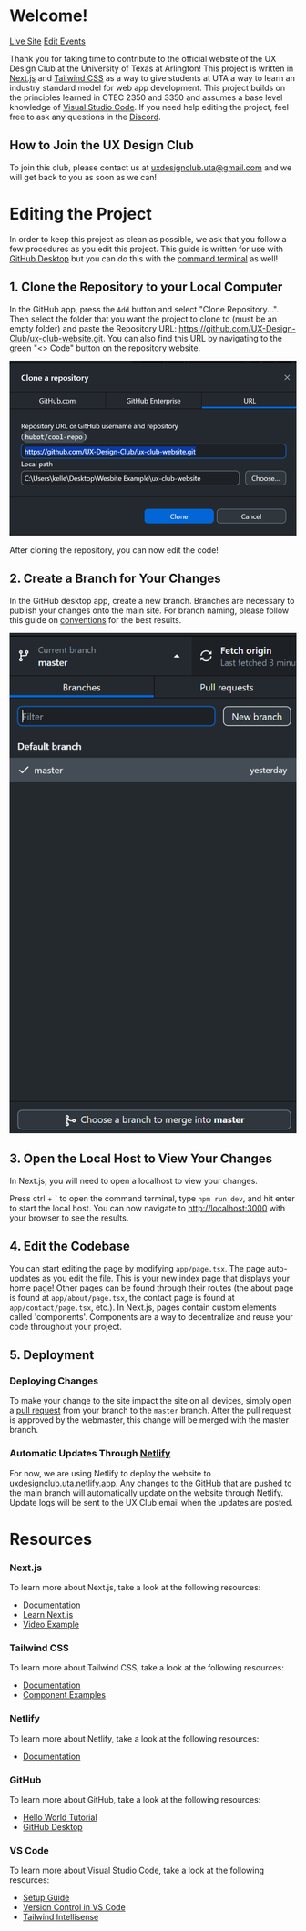 # Welcome!
[Live Site](https://uxdesignclub-uta.netlify.app/)
[Edit Events](app/lib/data.ts)

Thank you for taking time to contribute to the official website of the UX Design Club at the University of Texas at Arlington! This project is written in [Next.js](https://nextjs.org/) and [Tailwind CSS](https://tailwindcss.com/) as a way to give students at UTA a way to learn an industry standard model for web app development. This project builds on the principles learned in CTEC 2350 and 3350 and assumes a base level knowledge of [Visual Studio Code](https://code.visualstudio.com/). If you need help editing the project, feel free to ask any questions in the [Discord](https://discord.gg/6qNqhn383m).

## How to Join the UX Design Club
To join this club, please contact us at uxdesignclub.uta@gmail.com and we will get back to you as soon as we can!

# Editing the Project
In order to keep this project as clean as possible, we ask that you follow a few procedures as you edit this project. This guide is written for use with [GitHub Desktop]() but you can do this with the [command terminal](https://docs.github.com/en/github-cli/github-cli/quickstart) as well!

## 1. Clone the Repository to your Local Computer
In the GitHub app, press the `Add` button and select "Clone Repository...". Then select the folder that you want the project to clone to (must be an empty folder) and paste the Repository URL: https://github.com/UX-Design-Club/ux-club-website.git. You can also find this URL by navigating to the green "<> Code" button on the repository website.

![alt text](documentation/images/clonerepo.png)

After cloning the repository, you can now edit the code!

## 2. Create a Branch for Your Changes
In the GitHub desktop app, create a new branch. Branches are necessary to publish your changes onto the main site. For branch naming, please follow this guide on [conventions](https://dev.to/varbsan/a-simplified-convention-for-naming-branches-and-commits-in-git-il4) for the best results. 

![alt text](documentation/images/branchexample.png)

## 3. Open the Local Host to View Your Changes
In Next.js, you will need to open a localhost to view your changes.

Press ctrl + ` to open the command terminal, type ``npm run dev``, and hit enter to start the local host. You can now navigate to [http://localhost:3000](http://localhost:3000) with your browser to see the results.

## 4. Edit the Codebase

You can start editing the page by modifying `app/page.tsx`. The page auto-updates as you edit the file. This is your new index page that displays your home page! Other pages can be found through their routes (the about page is found at `app/about/page.tsx`, the contact page is found at `app/contact/page.tsx`, etc.). In Next.js, pages contain custom elements called 'components'. Components are a way to decentralize and reuse your code throughout your project.


## 5. Deployment 
### Deploying Changes
To make your change to the site impact the site on all devices, simply open a [pull request](https://docs.github.com/en/pull-requests/collaborating-with-pull-requests/proposing-changes-to-your-work-with-pull-requests/creating-a-pull-request) from your branch to the `master` branch. After the pull request is approved by the webmaster, this change will be merged with the master branch.

### Automatic Updates Through [Netlify](https://app.netlify.com/sites/uxdesignclub-uta/overview)
For now, we are using Netlify to deploy the website to [uxdesignclub.uta.netlify.app](https://uxdesignclub-uta.netlify.app/). Any changes to the GitHub that are pushed to the main branch will automatically update on the website through Netlify. Update logs will be sent to the UX Club email when the updates are posted.


# Resources
### Next.js
To learn more about Next.js, take a look at the following resources:

- [Documentation](https://nextjs.org/docs)
- [Learn Next.js](https://nextjs.org/learn)
- [Video Example](https://www.youtube.com/watch?v=ZVnjOPwW4ZA)

### Tailwind CSS
To learn more about Tailwind CSS, take a look at the following resources:

- [Documentation](https://tailwindcss.com/docs/installation)
- [Component Examples](https://tailwindui.com/components)

### Netlify
To learn more about Netlify, take a look at the following resources:

- [Documentation](https://docs.netlify.com/)

### GitHub
To learn more about GitHub, take a look at the following resources:

- [Hello World Tutorial](https://docs.github.com/en/get-started/start-your-journey/hello-world)
- [GitHub Desktop](https://docs.github.com/en/desktop/overview/getting-started-with-github-desktop)


### VS Code
To learn more about Visual Studio Code, take a look at the following resources:

- [Setup Guide](https://code.visualstudio.com/docs/introvideos/basics)
- [Version Control in VS Code](https://code.visualstudio.com/docs/introvideos/versioncontrol)
- [Tailwind Intellisense](https://marketplace.visualstudio.com/items?itemName=bradlc.vscode-tailwindcss)
